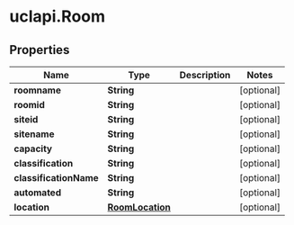 # uclapi.Room

## Properties

Name | Type | Description | Notes
------------ | ------------- | ------------- | -------------
**roomname** | **String** |  | [optional] 
**roomid** | **String** |  | [optional] 
**siteid** | **String** |  | [optional] 
**sitename** | **String** |  | [optional] 
**capacity** | **String** |  | [optional] 
**classification** | **String** |  | [optional] 
**classificationName** | **String** |  | [optional] 
**automated** | **String** |  | [optional] 
**location** | [**RoomLocation**](RoomLocation.md) |  | [optional] 


